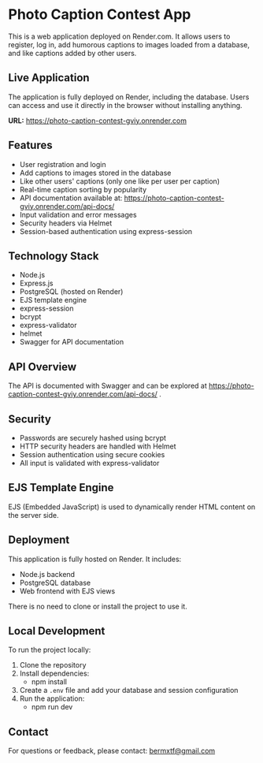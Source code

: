 # Photo Caption Contest App

This is a web application deployed on Render.com. It allows users to register, log in, add humorous captions to images loaded from a database, and like captions added by other users.

## Live Application

The application is fully deployed on Render, including the database. Users can access and use it directly in the browser without installing anything.

**URL:** https://photo-caption-contest-gviy.onrender.com

## Features

- User registration and login
- Add captions to images stored in the database
- Like other users' captions (only one like per user per caption)
- Real-time caption sorting by popularity
- API documentation available at:  https://photo-caption-contest-gviy.onrender.com/api-docs/
- Input validation and error messages
- Security headers via Helmet
- Session-based authentication using express-session

## Technology Stack

- Node.js
- Express.js
- PostgreSQL (hosted on Render)
- EJS template engine
- express-session
- bcrypt
- express-validator
- helmet
- Swagger for API documentation

## API Overview

The API is documented with Swagger and can be explored at https://photo-caption-contest-gviy.onrender.com/api-docs/ .

## Security

- Passwords are securely hashed using bcrypt
- HTTP security headers are handled with Helmet
- Session authentication using secure cookies
- All input is validated with express-validator

## EJS Template Engine

EJS (Embedded JavaScript) is used to dynamically render HTML content on the server side.

## Deployment

This application is fully hosted on Render. It includes:

- Node.js backend
- PostgreSQL database
- Web frontend with EJS views

There is no need to clone or install the project to use it.

## Local Development

To run the project locally:

1. Clone the repository
2. Install dependencies:
   - npm install
3. Create a `.env` file and add your database and session configuration
4. Run the application:
   - npm run dev


## Contact

For questions or feedback, please contact: bermxtf@gmail.com

